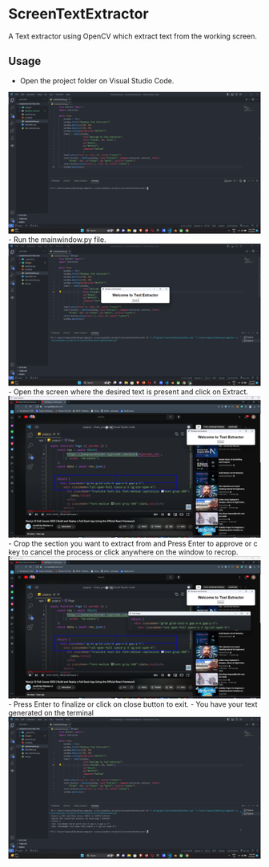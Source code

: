 # ScreenTextExtractor
A Text extractor using OpenCV which extract text from the working screen.

## Usage
- Open the project folder on Visual Studio Code.
<img src="./ReadmeSources/0.png">
- Run the mainwindow.py file.
<img src="./ReadmeSources/1.png">
- Open the screen where the desired text is present and click on Extract.
<img src="./ReadmeSources/2.png">
- Crop the section you want to extract from and Press Enter to approve or c key to cancel the process or click anywhere on the window to recrop.
<img src="./ReadmeSources/3.png">
- Press Enter to finalize or click on close button to exit.
- You have your text generated on the terminal
<img src="./ReadmeSources/4.png">

